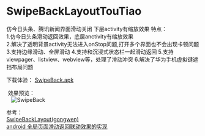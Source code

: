 # SwipeBackLayoutTouTiao
仿今日头条、腾讯新闻界面滑动关闭 下层activity有缩放效果
特点：  
  1.仿今日头条滑动返回效果，底层anctivity有缩放效果    
  2.解决了透明背景activity无法进入onStop问题,打开多个界面也不会出现卡顿问题
  3.支持边缘滑动、全屏滑动
  4.支持和沉浸式状态栏一起滑动返回
  5.支持viewpager、listview、webview等，处理了滑动冲突
  6.解决了华为手机虚拟键遮挡布局问题
  
  下载体验： [SwipeBack.apk](https://github.com/JustRight815/SwipeBackLayoutTouTiao/blob/master/apk/SwipeBackTouTiao.apk) 
  
   效果预览：    
    ![SwipeBack](https://github.com/JustRight815/SwipeBackLayoutTouTiao/blob/master/screenshot/screenshot.gif) 
    
  
   参考：  
    [SwipeBackLayout(gongwen)](https://github.com/gongwen/SwipeBackLayout)  
    [android 全局页面滑动返回联动效果的实现](https://www.jianshu.com/p/705c2397a7f9)  
    
    
  
